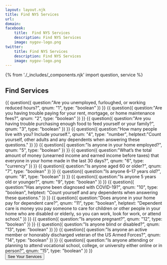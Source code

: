 ```yaml
---
layout: layout.njk
title: Find NYS Services
url: 
domain: 
facebook:
    title:  Find NYS Services
    description: Find NYS Services
    image: nygov-logo.png
twitter:
    title: Find NYS Services
    description: Find NYS Services
    image: nygov-logo.png
---
```

{% from './_includes/_components.njk' import question, service %}
<section  class="m-auto mt-8 pb-8">
    <h1 class="nysds-text-36 font-extrabold mb-4 w-full text-center">Find Services</h1>
    <form 
        class="flex flex-col items-center justify-center"
        x-data="{ q1: '', q2: '', q3: '', q4: '', q5: '', q6: '', q7: '', q8: '', q9: '', q10: '', q11: '', q12: '', q13: '', q14: '', q15: ''}" 
        @submit.prevent>
{{
    question({
        question:"Are you unemployed, furloughed, or working reduced hours?",
        qnum: "1",
        type: "boolean"
    })
}}
{{
    question({
        question:"Are you having trouble paying for your rent, mortgage, or home maintenance fees?",
        qnum: "2",
        type: "boolean"
    })
}}
{{
    question({
        question:"Are you having trouble purchasing enough food to feed yourself or your family?",
        qnum: "3",
        type: "boolean"
    })
}}
{{
    question({
        question:"How many people live with you? Include yourself.",
        qnum: "4",
        type: "number",
        helptext:"Count yourself, other adults and any dependents when answering these questions."
    })
}}
{{
    question({
        question:"Is anyone in your home employed?",
        qnum: "5",
        type: "boolean"
    })
}}
{{
    question({
        question:"What’s the total amount of money (unearned income and earned income before taxes) that everyone in your home made in the last 30 days?",
        qnum: "6",
        type: "currency"
    })
}}
{{
    question({
        question:"Is anyone aged 60 or older?",
        qnum: "7",
        type: "boolean"
    })
}}
{{
    question({
        question:"Is anyone 6–17 years old?",
        qnum: "8",
        type: "boolean"
    })
}}
{{
    question({
        question:"Is anyone 5 years old or younger?",
        qnum: "9",
        type: "boolean"
    })
}}
{{
    question({
        question:"Has anyone been diagnosed with COVID-19?",
        qnum: "10",
        type: "boolean",
        helptext: "Count yourself and any dependents when answering these questions."
    })
}}
{{
    question({
        question:"Does anyone in your home pay for dependent care?",
        qnum: "11",
        type: "boolean",
        helptext: "Dependent care is money you pay someone to care for children or other people in your home who are disabled or elderly, so you can work, look for work, or attend school."
    })
}}
{{
    question({
        question:"Is anyone pregnant?",
        qnum: "12",
        type: "boolean"
    })
}}
{{
    question({
        question:"Is anyone blind or disabled?",
        qnum: "13",
        type: "boolean"
    })
}}
{{
    question({
        question:"Is anyone an active member or honorably discharged veteran of the US Armed Forces?",
        qnum: "14",
        type: "boolean"
    })
}}
{{
    question({
        question:"Is anyone attending or planning to attend vocational school, college, or university either online or in person?",
        qnum: "15",
        type: "boolean"
    })
}}
 <div class="w-full flex justify-center">
        <button @click="resultsarea.hidden = false;$refs.results.scrollIntoView({behavior:'smooth'})" class="p-4 m-4 bg-ny-blue text-white rounded-xl font-bold hover:bg-black" id="seeServices"> See Your Services </button>
        </div>
        <div id="resultsarea" hidden x-ref="results">
        {{
            service({
                service:"Child Care Subsidy Program",
                formula: "(q11 == 'yes' && (q6 * 12) <= (16140 + (q4 * 8840))) || (q8 == 'yes' && q9 == 'yes')",
                description: "A brief description of this awesome service for you.",
                link:"https://ny.gov",
                linktext:"See if you qualify"
            })
        }}
        {{
            service({
                service:"Unemployment Assistance",
                formula: "q1 == 'yes'",
                description: "A brief description of this awesome service for you.",
                link:"https://ny.gov",
                linktext:"See if you qualify"
            })
        }}
        {{
            service({
                service:"Unemployment Assistance",
                formula: "q1 == 'yes'",
                description: "A brief description of this awesome service for you.",
                link:"https://ny.gov",
                linktext:"See if you qualify"
            })
        }}
        </div>
    </form>
</section>